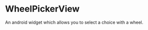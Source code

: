 WheelPickerView
===============

An android widget which allows you to select a choice with a wheel.
